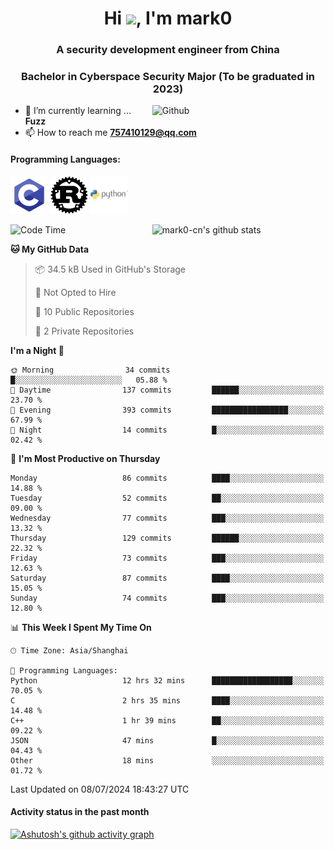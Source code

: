 <h1 align="center">Hi <img src="https://raw.githubusercontent.com/iampavangandhi/iampavangandhi/master/gifs/Hi.gif" width="30px">, I'm mark0</h1>

<h3 align="center">A security development engineer from China</h3>
<h3 align="center">Bachelor in Cyberspace Security Major (To be graduated in 2023)</h3>

<img width="55%" align="right" alt="Github" src="https://raw.githubusercontent.com/onimur/.github/master/.resources/git-header.svg" />

<!-- - 🔭 I’m currently working on **vKarma Webapp** -->
<!-- - 💬 Ask me about ... **Web Develpoment** -->
<!-- - 😄 Employement ... **Open for intern opportunities** -->
<!-- - ⚡ Fun fact ... **Anime**❤ -->
- 🌱 I’m currently learning ... **Fuzz**
- 📫 How to reach me **757410129@qq.com**
<!-- - 📨 Or reach me **757410129@qq.com** -->

<h4>Programming Languages: </h4>
<p align="left">
 <img style="margin: auto;" src="https://raw.githubusercontent.com/sachinverma53121/sachinverma53121/master/icons/c.png" alt=c width="60" height="60"/>
 <img style="margin: auto;" src="https://raw.githubusercontent.com/mark0-cn/blog_img/master/img/202309031232124.png" alt=cplusplus width="60" height="60"/>
 <img style="margin: auto;" src="https://raw.githubusercontent.com/sachinverma53121/sachinverma53121/master/icons/python.png" alt=python width="60" height="60"/>
</p>


<img width="55%" align="right" alt="mark0-cn's github stats" src="https://github-readme-stats.vercel.app/api?username=mark0-cn&show_icons=true&hide_border=true" />

<!--START_SECTION:waka-->
![Code Time](http://img.shields.io/badge/Code%20Time-2%2C249%20hrs%203%20mins-blue)

**🐱 My GitHub Data** 

> 📦 34.5 kB Used in GitHub's Storage 
 > 
> 🚫 Not Opted to Hire
 > 
> 📜 10 Public Repositories 
 > 
> 🔑 2 Private Repositories 
 > 
**I'm a Night 🦉** 

```text
🌞 Morning                34 commits          █░░░░░░░░░░░░░░░░░░░░░░░░   05.88 % 
🌆 Daytime                137 commits         ██████░░░░░░░░░░░░░░░░░░░   23.70 % 
🌃 Evening                393 commits         █████████████████░░░░░░░░   67.99 % 
🌙 Night                  14 commits          █░░░░░░░░░░░░░░░░░░░░░░░░   02.42 % 
```
📅 **I'm Most Productive on Thursday** 

```text
Monday                   86 commits          ████░░░░░░░░░░░░░░░░░░░░░   14.88 % 
Tuesday                  52 commits          ██░░░░░░░░░░░░░░░░░░░░░░░   09.00 % 
Wednesday                77 commits          ███░░░░░░░░░░░░░░░░░░░░░░   13.32 % 
Thursday                 129 commits         ██████░░░░░░░░░░░░░░░░░░░   22.32 % 
Friday                   73 commits          ███░░░░░░░░░░░░░░░░░░░░░░   12.63 % 
Saturday                 87 commits          ████░░░░░░░░░░░░░░░░░░░░░   15.05 % 
Sunday                   74 commits          ███░░░░░░░░░░░░░░░░░░░░░░   12.80 % 
```


📊 **This Week I Spent My Time On** 

```text
🕑︎ Time Zone: Asia/Shanghai

💬 Programming Languages: 
Python                   12 hrs 32 mins      ██████████████████░░░░░░░   70.05 % 
C                        2 hrs 35 mins       ████░░░░░░░░░░░░░░░░░░░░░   14.48 % 
C++                      1 hr 39 mins        ██░░░░░░░░░░░░░░░░░░░░░░░   09.22 % 
JSON                     47 mins             █░░░░░░░░░░░░░░░░░░░░░░░░   04.43 % 
Other                    18 mins             ░░░░░░░░░░░░░░░░░░░░░░░░░   01.72 % 
```


 Last Updated on 08/07/2024 18:43:27 UTC
<!--END_SECTION:waka-->

<h4>Activity status in the past month</h4>

[![Ashutosh's github activity graph](https://github-readme-activity-graph.vercel.app/graph?username=mark0-cn&theme=dracula)](https://github.com/ashutosh00710/github-readme-activity-graph)

<!--
**mark0-cn/mark0-cn** is a ✨ _special_ ✨ repository because its `README.md` (this file) appears on your GitHub profile.

Here are some ideas to get you started:

- 🔭 I’m currently working on ...
- 🌱 I’m currently learning ...
- 👯 I’m looking to collaborate on ...
- 🤔 I’m looking for help with ...
- 💬 Ask me about ...
- 📫 How to reach me: ...
- 😄 Pronouns: ...
- ⚡ Fun fact: ...
-->
